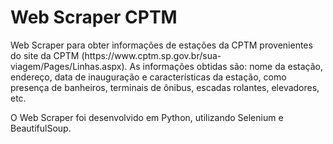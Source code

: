 <h1>Web Scraper CPTM</h1>
<p>Web Scraper para obter informações de estações da CPTM provenientes do site da CPTM (https://www.cptm.sp.gov.br/sua-viagem/Pages/Linhas.aspx). As informações obtidas são: nome da estação, endereço, data de inauguração e características da estação, como presença de banheiros, terminais de ônibus, escadas rolantes, elevadores, etc.<p>
<p>O Web Scraper foi desenvolvido em Python, utilizando Selenium e BeautifulSoup.<p>
